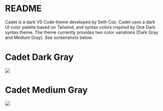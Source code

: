 # README

Cadet is a dark VS Code theme developed by Seth Cox. Cadet uses a dark UI color palette based on Tailwind, and syntax colors inspired by One Dark syntax theme. The theme currently provides two color variations (Dark Gray and Medium Gray). See screenshots below.

# Cadet Dark Gray

<img src='https://i.imgur.com/dhFUeq1.png' />

# Cadet Medium Gray

<img src='https://i.imgur.com/sWFkyeZ.png' />
